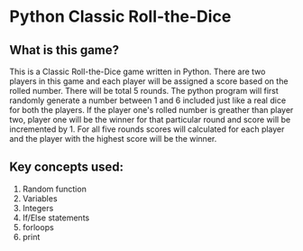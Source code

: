 # Python Classic Roll-the-Dice

## What is this game?
This is a Classic Roll-the-Dice game written in Python. There are two players in this game and each player will be assigned a score based on the rolled number. There will be total 5 rounds. The python program will first randomly generate a number between 1 and 6 included just like a real dice for both the players.  If the player one's rolled number is greather than player two, player one will be the winner for that particular round and score will be incremented by 1. For all five rounds scores will calculated for each player and the player with the highest score will be the winner.

## Key concepts used:
1. Random function
2. Variables
3. Integers
4. If/Else statements
5. forloops
6. print
